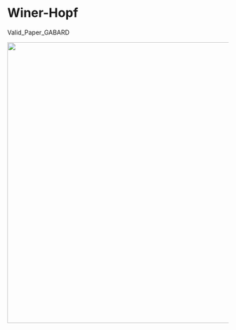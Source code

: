 # Winer-Hopf
Valid_Paper_GABARD


<img src="https://cdn.mathpix.com/snip/images/IJXm2d-geAAdESsH2iV4smCn272QqvtrtMU5k1eFV40.original.fullsize.png"  width="640px">
